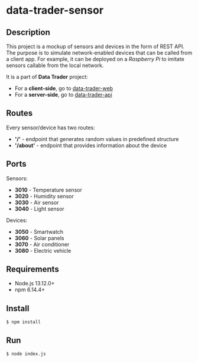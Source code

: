 # data-trader-sensor

## Description
This project is a mockup of sensors and devices in the form of REST API. 
The purpose is to simulate network-enabled devices that can be called from a client app.
For example, it can be deployed on a *Raspberry Pi* to imitate sensors callable from the local network.

It is a part of **Data Trader** project:
- For a **client-side**, go to [data-trader-web](https://github.com/mabaranowski/data-trader-web.git)
- For a **server-side**, go to [data-trader-api](https://github.com/mabaranowski/data-trader-api.git)

## Routes
Every sensor/device has two routes:
- **'/'** - endpoint that generates random values in predefined structure
- **'/about'** - endpoint that provides information about the device

## Ports
Sensors:
- **3010** - Temperature sensor
- **3020** - Humidity sensor
- **3030** - Air sensor
- **3040** - Light sensor

Devices:
- **3050** - Smartwatch
- **3060** - Solar panels
- **3070** - Air conditioner
- **3080** - Electric vehicle

## Requirements
- Node.js 13.12.0+
- npm 6.14.4+

## Install
```
$ npm install
```
## Run
```
$ node index.js
```
